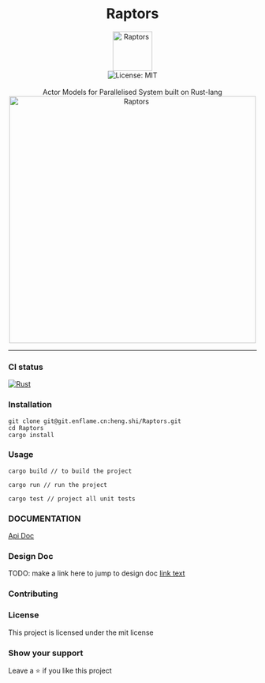 <div align="center">
<h1 align="center">Raptors</h1>
<img src="placeholder" alt="Raptors" align="center" width="80" height="80">
<br />
<img alt="License: MIT" src="https://img.shields.io/badge/License-MIT-blue.svg" /><br>
<br>
Actor Models for Parallelised System built on Rust-lang
<img src="placeholder" alt="Raptors" width="500" height="500">
</div>

***
### CI status
[![Rust](https://github.com/codes1gn/Raptors/actions/workflows/ci.yml/badge.svg?branch=master)](https://github.com/codes1gn/Raptors/actions/workflows/ci.yml)

### Installation
```
git clone git@git.enflame.cn:heng.shi/Raptors.git
cd Raptors
cargo install
```

### Usage
```
cargo build // to build the project

cargo run // run the project

cargo test // project all unit tests
```

### DOCUMENTATION
[Api Doc](https://Tianyu9748.github.io/Raptors/)

### Design Doc
TODO: make a link here to jump to design doc
[link text](design_docs/conceptual_model.md)

### Contributing

### License
This project is licensed under the mit license
### Show your support
Leave a ⭐ if you like this project

